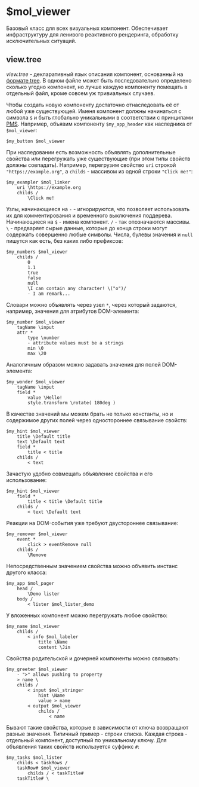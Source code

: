 # $mol_viewer

Базовый класс для всех визуальных компонент. Обеспечивает инфраструктуру для ленивого реактивного рендеринга, обработку исключительных ситуаций.

## view.tree

*view.tree* - декларативный язык описания компонент, основанный на [формате tree](https://github.com/nin-jin/tree.d). В одном файле может быть последовательно определено сколько угодно компонент, но лучше каждую компоненту помещать в отдельный файл, кроме совсем уж тривиальных случаев.

Чтобы создать новую компоненту достаточно отнаследовать её от любой уже существующей. Именя компонент должны начинаться с символа `$` и быть глобально уникальными в соответствии с принципами [PMS](https://github.com/nin-jin/pms). Например, объявим компоненту `$my_app_header` как наследника от `$mol_viewer`:

```tree
$my_button $mol_viewer
```

При наследовании есть возможность объявлять дополнительные свойства или перегружать уже существующие (при этом типы свойств должны совпадать). Например, перегрузим свойство `uri` строкой `"https://example.org"`, а `childs` - массивом из одной строки `"Click me!"`:

```
$my_exampler $mol_linker
	uri \https://example.org
	childs /
		\Click me!
```

Узлы, начинающиеся на `-` - игнорируются, что позволяет использовать их для комментирования и временного выключения поддерева. Начинающиеся на `$` - имена компонент. `/` - так опозначаются массивы. `\` - предваряет сырые данные, которые до конца строки могут содержать совершенно любые символы. Числа, булевы значения и `null` пишутся как есть, без каких либо префиксов:

```
$my_numbers $mol_viewer
	childs /
		0
		1.1
		true
		false
		null
		\I can contain any character! \("o")/
		- I am remark...
```

Словари можно объявлять через узел `*`, через который задаются, например, значения для атрибутов DOM-элемента:

```
$my_number $mol_viewer
	tagName \input
	attr *
		type \number
		- attribute values must be a strings
		min \0
		max \20
```

Аналогичным образом можно задавать значения для полей DOM-элемента:

```
$my_wonder $mol_viewer
	tagName \input
	field *
		value \Hello!
		style.transform \rotate( 180deg )
```

В качестве значений мы можем брать не только константы, но и содержимое других полей через одностороннее связывание свойств:

```
$my_hint $mol_viewer
	title \Default title
	text \Default text
	field *
		title < title 
	childs /
		< text
```

Зачастую удобно совмещать объявление свойства и его использование:

```
$my_hint $mol_viewer
	field *
		title < title \Default title 
	childs /
		< text \Default text
```

Реакции на DOM-события уже требуют двустороннее связывание:

```
$my_remover $mol_viewer
	event *
		click > eventRemove null 
	childs /
		\Remove
```

Непосредственным значением свойства можно объявить инстанс другого класса:

```
$my_app $mol_pager
	head /
		\Demo lister
	body /
		< lister $mol_lister_demo
```

У вложенных компонент можно перегружать любое свойство:

```
$my_name $mol_viewer
	childs /
		< info $mol_labeler
			title \Name
			content \Jin
```

Свойства родительской и дочерней компоненты можно связывать:

```
$my_greeter $mol_viewer
	- ">" allows pushing to property
	> name \
	childs /
		< input $mol_stringer
			hint \Name
			value > name
		< output $mol_viewer
			childs /
				< name
```

Бывают такие свойства, которые в зависимости от ключа возвращают разные значения. Типичный пример - строки списка. Каждая строка - отдельный компонент, доступный по уникальному ключу. Для объявления таких свойств используется суффикс `#`:

```
$my_tasks $mol_lister
	childs < taskRows /
	taskRow# $mol_viewer
	 	childs / < taskTitle#
	taskTitle# \
```
